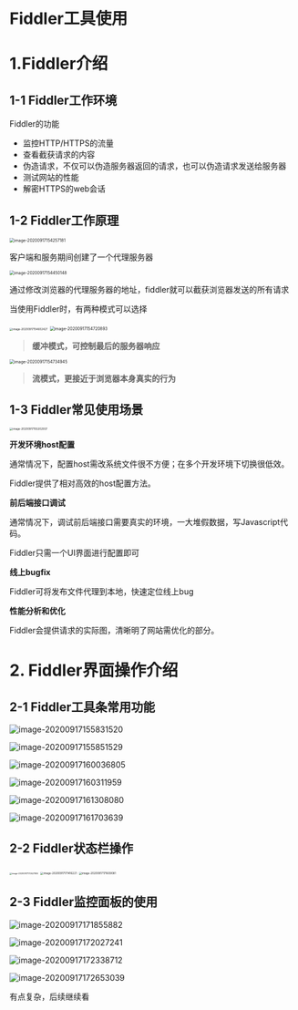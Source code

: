 # Fiddler工具使用

# 1.Fiddler介绍

## 1-1 Fiddler工作环境

Fiddler的功能

* 监控HTTP/HTTPS的流量
* 查看截获请求的内容
* 伪造请求，不仅可以伪造服务器返回的请求，也可以伪造请求发送给服务器
* 测试网站的性能
* 解密HTTPS的web会话

## 1-2 Fiddler工作原理

<img src="Fiddler工具使用.assets/image-20200917154257181.png" alt="image-20200917154257181" style="zoom:50%;" />

客户端和服务期间创建了一个代理服务器

<img src="Fiddler工具使用.assets/image-20200917154450148.png" alt="image-20200917154450148" style="zoom: 50%;" />

通过修改浏览器的代理服务器的地址，fiddler就可以截获浏览器发送的所有请求

当使用Fiddler时，有两种模式可以选择 

<img src="Fiddler工具使用.assets/image-20200917154602427.png" alt="image-20200917154602427" style="zoom:33%;" />

<img src="Fiddler工具使用.assets/image-20200917154720893.png" alt="image-20200917154720893" style="zoom: 50%;" />

> **缓冲模式，可控制最后的服务器响应**

<img src="Fiddler工具使用.assets/image-20200917154734945.png" alt="image-20200917154734945" style="zoom:50%;" />

> **流模式，更接近于浏览器本身真实的行为**

## 1-3 Fiddler常见使用场景

<img src="Fiddler工具使用.assets/image-20200917155202937.png" alt="image-20200917155202937" style="zoom:33%;" />

**开发环境host配置**

通常情况下，配置host需改系统文件很不方便；在多个开发环境下切换很低效。

Fiddler提供了相对高效的host配置方法。

**前后端接口调试**

通常情况下，调试前后端接口需要真实的环境，一大堆假数据，写Javascript代码。

Fiddler只需一个UI界面进行配置即可

**线上bugfix**

Fiddler可将发布文件代理到本地，快速定位线上bug

**性能分析和优化**

Fiddler会提供请求的实际图，清晰明了网站需优化的部分。

# 2. Fiddler界面操作介绍

## 2-1 Fiddler工具条常用功能



![image-20200917155831520](Fiddler工具使用.assets/image-20200917155831520.png)

![image-20200917155851529](Fiddler工具使用.assets/image-20200917155851529.png)

![image-20200917160036805](Fiddler工具使用.assets/image-20200917160036805.png)

![image-20200917160311959](Fiddler工具使用.assets/image-20200917160311959.png)

![image-20200917161308080](Fiddler工具使用.assets/image-20200917161308080.png)

![image-20200917161703639](Fiddler工具使用.assets/image-20200917161703639.png)

## 2-2 Fiddler状态栏操作

<img src="Fiddler工具使用.assets/image-20200917170427655.png" alt="image-20200917170427655" style="zoom:25%;" />

<img src="Fiddler工具使用.assets/image-20200917171416221.png" alt="image-20200917171416221" style="zoom: 33%;" />

<img src="Fiddler工具使用.assets/image-20200917171609081.png" alt="image-20200917171609081" style="zoom:33%;" />

## 2-3 Fiddler监控面板的使用

![image-20200917171855882](Fiddler工具使用.assets/image-20200917171855882.png)

![image-20200917172027241](Fiddler工具使用.assets/image-20200917172027241.png)

![image-20200917172338712](Fiddler工具使用.assets/image-20200917172338712.png)

![image-20200917172653039](Fiddler工具使用.assets/image-20200917172653039.png)

有点复杂，后续继续看